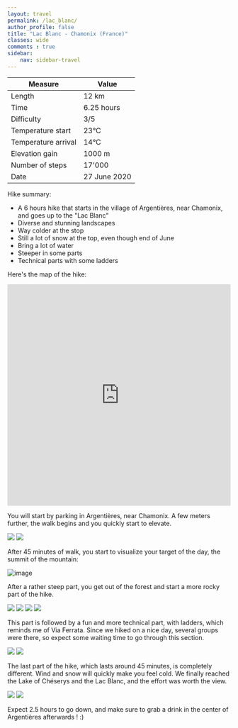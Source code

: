 ```yaml
---
layout: travel
permalink: /lac_blanc/
author_profile: false
title: "Lac Blanc - Chamonix (France)"
classes: wide
comments : true
sidebar:
    nav: sidebar-travel
---
```


<!-- jQuery 1.8 or later, 33 KB -->
<script src="https://ajax.googleapis.com/ajax/libs/jquery/1.11.1/jquery.min.js"></script>

<!-- Fotorama from CDNJS, 19 KB -->
<link  href="https://cdnjs.cloudflare.com/ajax/libs/fotorama/4.6.4/fotorama.css" rel="stylesheet">
<script src="https://cdnjs.cloudflare.com/ajax/libs/fotorama/4.6.4/fotorama.js"></script>

| Measure | Value |
| --- | --- |
| Length | 12 km |
| Time | 6.25 hours |
| Difficulty | 3/5 |
| Temperature start | 23°C |
| Temperature arrival | 14°C |
| Elevation gain | 1000 m |
| Number of steps | 17'000 |
| Date | 27 June 2020 |

Hike summary:
- A 6 hours hike that starts in the village of Argentières, near Chamonix, and goes up to the "Lac Blanc"
- Diverse and stunning landscapes
- Way colder at the stop
- Still a lot of snow at the top, even though end of June
- Bring a lot of water
- Steeper in some parts
- Technical parts with some ladders

Here's the map of the hike:

<iframe src="https://www.google.com/maps/d/u/0/embed?mid=1rezmFUSNLjmi4WA03zWfp8Maa1uYQH15" width="100%" height="500" frameBorder="0"></iframe>

<br>

You will start by parking in Argentières, near Chamonix. A few meters further, the walk begins and you quickly start to elevate. 

<div class="fotorama">
  <img src="https://drive.google.com/uc?id=1bvXsMzgQZYS980ozn2aLokiuHz5PXOqc">
  <img src="https://drive.google.com/uc?id=1Pp5j1DIrIUPDDxH0bBjB81BYb4WS45if">
</div>

After 45 minutes of walk, you start to visualize your target of the day, the summit of the mountain:

![image](https://drive.google.com/uc?id=1Nupl0WxzB1lz12AlDM-44R1_YJMUyhFc)

After a rather steep part, you get out of the forest and start a more rocky part of the hike. 

<div class="fotorama">
  <img src="https://drive.google.com/uc?id=10I6rHAubh9xXN_oRputufARSiQOoilEE">
  <img src="https://drive.google.com/uc?id=1Dc9uEukovSMG-hiK1NguYM9AApQd9Y8b">
  <img src="https://drive.google.com/uc?id=13rVa7lf9ih0JMCgUAEHnVN5yLnAosstG">
  <img src="https://drive.google.com/uc?id=1cJdxIBfkX2aOV_sv9fh2Bx3FpuzzCrkd">
</div>

This part is followed by a fun and more technical part, with ladders, which reminds me of Via Ferrata. Since we hiked on a nice day, several groups were there, so expect some waiting time to go through this section.

<div class="fotorama">
  <img src="https://drive.google.com/uc?id=1j566NfcjQ_COaciI0HD29wZuMkxwkt0R">
  <img src="https://drive.google.com/uc?id=1N_B-Labg6QTm_tIcuUHgotLAmLfQRTkR">
</div>

The last part of the hike, which lasts around 45 minutes, is completely different. Wind and snow will quickly make you feel cold. We finally reached the Lake of Chéserys and the Lac Blanc, and the effort was worth the view.

<div class="fotorama">
  <img src="https://drive.google.com/uc?id=1rY1inipO3SzJqoWy_jPD85tKeFeDR0VP">
  <img src="https://drive.google.com/uc?id=1rEmJWD7YEXvdFG_QtJyhqV_OWv2kxwTM">
</div>

Expect 2.5 hours to go down, and make sure to grab a drink in the center of Argentières afterwards ! :)
